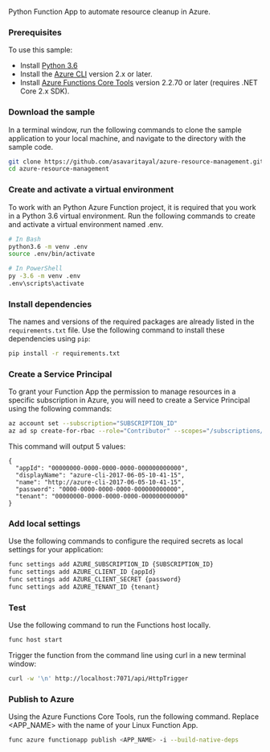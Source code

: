 Python Function App to automate resource cleanup in Azure.

### Prerequisites

To use this sample:

- Install [Python 3.6](https://www.python.org/downloads/)
- Install the [Azure CLI](https://docs.microsoft.com/en-us/cli/azure/install-azure-cli?view=azure-cli-latest) version 2.x or later.
- Install [Azure Functions Core Tools](https://docs.microsoft.com/en-us/azure/azure-functions/functions-run-local#v2) version 2.2.70 or later (requires .NET Core 2.x SDK).

### Download the sample

In a terminal window, run the following commands to clone the sample application to your local machine, and navigate to the directory with the sample code.

```bash
git clone https://github.com/asavaritayal/azure-resource-management.git
cd azure-resource-management
```

### Create and activate a virtual environment

To work with an Python Azure Function project, it is required that you work in a Python 3.6 virtual environment. Run the following commands to create and activate a virtual environment named .env.

```bash
# In Bash
python3.6 -m venv .env
source .env/bin/activate

# In PowerShell
py -3.6 -m venv .env
.env\scripts\activate
```

### Install dependencies

The names and versions of the required packages are already listed in the `requirements.txt` file. Use the following command to install these dependencies using `pip`:

```bash
pip install -r requirements.txt
```

### Create a Service Principal

To grant your Function App the permission to manage resources in a specific subscription in Azure, you will need to create a Service Principal using the following commands:

```bash
az account set --subscription="SUBSCRIPTION_ID"
az ad sp create-for-rbac --role="Contributor" --scopes="/subscriptions/SUBSCRIPTION_ID"
```

This command will output 5 values:

```
{
  "appId": "00000000-0000-0000-0000-000000000000",
  "displayName": "azure-cli-2017-06-05-10-41-15",
  "name": "http://azure-cli-2017-06-05-10-41-15",
  "password": "0000-0000-0000-0000-000000000000",
  "tenant": "00000000-0000-0000-0000-000000000000"
}
```

### Add local settings

Use the following commands to configure the required secrets as local settings for your application:

```bash
func settings add AZURE_SUBSCRIPTION_ID {SUBSCRIPTION_ID}
func settings add AZURE_CLIENT_ID {appId}
func settings add AZURE_CLIENT_SECRET {password}
func settings add AZURE_TENANT_ID {tenant}
```

### Test

Use the following command to run the Functions host locally.

```bash
func host start
```

Trigger the function from the command line using curl in a new terminal window:

```bash
curl -w '\n' http://localhost:7071/api/HttpTrigger
```

### Publish to Azure

Using the Azure Functions Core Tools, run the following command. Replace <APP_NAME> with the name of your Linux Function App.

```bash
func azure functionapp publish <APP_NAME> -i --build-native-deps
```